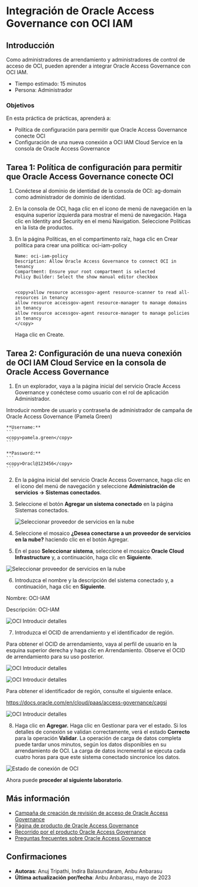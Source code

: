 # Integración de Oracle Access Governance con OCI IAM

## Introducción

Como administradores de arrendamiento y administradores de control de acceso de OCI, pueden aprender a integrar Oracle Access Governance con OCI IAM.

*   Tiempo estimado: 15 minutos
*   Persona: Administrador

### Objetivos

En esta práctica de prácticas, aprenderá a:

*   Política de configuración para permitir que Oracle Access Governance conecte OCI
*   Configuración de una nueva conexión a OCI IAM Cloud Service en la consola de Oracle Access Governance

## Tarea 1: Política de configuración para permitir que Oracle Access Governance conecte OCI

1.  Conéctese al dominio de identidad de la consola de OCI: ag-domain como administrador de dominio de identidad.
    
2.  En la consola de OCI, haga clic en el icono de menú de navegación en la esquina superior izquierda para mostrar el menú de navegación. Haga clic en Identity and Security en el menú Navigation. Seleccione Políticas en la lista de productos.
    
3.  En la página Políticas, en el compartimento raíz, haga clic en Crear política para crear una política: oci-iam-policy
    
        Name: oci-iam-policy
        Description: Allow Oracle Access Governance to connect OCI in tenancy
        Compartment: Ensure your root compartment is selected
        Policy Builder: Select the show manual editor checkbox
        
    
        <copy>allow resource accessgov-agent resource-scanner to read all-resources in tenancy
        allow resource accessgov-agent resource-manager to manage domains in tenancy
        allow resource accessgov-agent resource-manager to manage policies in tenancy
        </copy>
        
    
    Haga clic en Create.
    

## Tarea 2: Configuración de una nueva conexión de OCI IAM Cloud Service en la consola de Oracle Access Governance

1.  En un explorador, vaya a la página inicial del servicio Oracle Access Governance y conéctese como usuario con el rol de aplicación Administrador.

Introducir nombre de usuario y contraseña de administrador de campaña de Oracle Access Governance (Pamela Green)

    **Username:**
    ```
    <copy>pamela.green</copy>
    ```
    
    **Password:**
    ```
    <copy>Oracl@123456</copy>
    ```
    

2.  En la página inicial del servicio Oracle Access Governance, haga clic en el icono del menú de navegación y seleccione **Administración de servicios → Sistemas conectados**.
    
3.  Seleccione el botón **Agregar un sistema conectado** en la página Sistemas conectados.
    
    ![Seleccionar proveedor de servicios en la nube](images/cloud-service-provider.png)
    
4.  Seleccione el mosaico **¿Desea conectarse a un proveedor de servicios en la nube?** haciendo clic en el botón Agregar.
    
5.  En el paso **Seleccionar sistema**, seleccione el mosaico **Oracle Cloud Infrastructure** y, a continuación, haga clic en **Siguiente**.
    

![Seleccionar proveedor de servicios en la nube](images/select-oci.png)

6.  Introduzca el nombre y la descripción del sistema conectado y, a continuación, haga clic en **Siguiente**.

Nombre: OCI-IAM

Descripción: OCI-IAM

![OCI Introducir detalles](images/enter-oci-system-name.png)

7.  Introduzca el OCID de arrendamiento y el identificador de región.

Para obtener el OCID de arrendamiento, vaya al perfil de usuario en la esquina superior derecha y haga clic en Arrendamiento. Observe el OCID de arrendamiento para su uso posterior.

![OCI Introducir detalles](images/navigate-tenancy.png)

![OCI Introducir detalles](images/tenancy-ocid.png)

Para obtener el identificador de región, consulte el siguiente enlace.

https://docs.oracle.com/en/cloud/paas/access-governance/cagsi

![OCI Introducir detalles](images/oci-iam-details.png)

8.  Haga clic en **Agregar.** Haga clic en Gestionar para ver el estado. Si los detalles de conexión se validan correctamente, verá el estado **Correcto** para la operación **Validar**. La operación de carga de datos completa puede tardar unos minutos, según los datos disponibles en su arrendamiento de OCI. La carga de datos incremental se ejecuta cada cuatro horas para que este sistema conectado sincronice los datos.

![Estado de conexión de OCI](images/oci-connection-status.png)

Ahora puede **proceder al siguiente laboratorio**.

## Más información

*   [Campaña de creación de revisión de acceso de Oracle Access Governance](https://docs.oracle.com/en/cloud/paas/access-governance/pdapg/index.html)
*   [Página de producto de Oracle Access Governance](https://www.oracle.com/security/cloud-security/access-governance/)
*   [Recorrido por el producto Oracle Access Governance](https://www.oracle.com/webfolder/s/quicktours/paas/pt-sec-access-governance/index.html)
*   [Preguntas frecuentes sobre Oracle Access Governance](https://www.oracle.com/security/cloud-security/access-governance/faq/)

## Confirmaciones

*   **Autoras**: Anuj Tripathi, Indira Balasundaram, Anbu Anbarasu
*   **Última actualización por/fecha**: Anbu Anbarasu, mayo de 2023